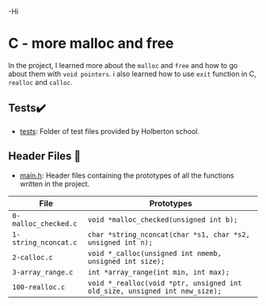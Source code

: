 -Hi

# C - more malloc and free

In the project, I learned more about the `malloc` and `free` and how to go about them with `void pointers`. i also learned how to use `exit` function in C, `realloc` and `calloc`.

## Tests:heavy_check_mark:

* [tests](./tests): Folder of test files provided by Holberton school.

## Header Files :file_folder:

* [main.h](./main.h): Header files containing the prototypes of all the functions written in the project.

| File			|	Prototypes					    		   |
|-----------------------|--------------------------------------------------------------------------|
|`0-malloc_checked.c`	|`void *malloc_checked(unsigned int b);`		    		   |
|`1-string_nconcat.c`	|`char *string_nconcat(char *s1, char *s2, unsigned int n);`		   |
|`2-calloc.c`		|`void *_calloc(unsigned int nmemb, unsigned int size);`    		   |
|`3-array_range.c`	|`int *array_range(int min, int max);`			    		   |
|`100-realloc.c`	|`void *_realloc(void *ptr, unsigned int old_size, unsigned int new_size);`|
